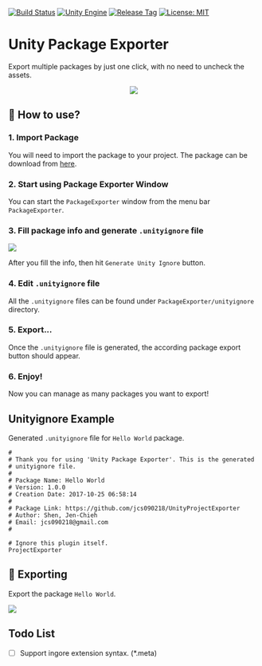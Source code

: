 [![Build Status](https://travis-ci.com/jcs090218/UnityPackageExporter.svg?branch=master)](https://travis-ci.com/jcs090218/UnityPackageExporter)
[![Unity Engine](https://img.shields.io/badge/Unity%20Engine-2019.2.9f1-blue.svg)](https://unity3d.com/get-unity/download/archive)
[![Release Tag](https://img.shields.io/github/tag/jcs090218/UnityPackageExporter.svg?label=release)](https://github.com/jcs090218/UnityPackageExporter/releases/latest)
[![License: MIT](https://img.shields.io/badge/License-MIT-yellow.svg)](https://opensource.org/licenses/MIT)


# Unity Package Exporter

Export multiple packages by just one click, with no need to 
uncheck the assets.

<p align="center">
  <img src="./screenshot/package-manage.png"/>
</p>


## :hammer: How to use?

### 1. Import Package

You will need to import the package to your project. The package 
can be download from [here](https://github.com/jcs090218/UnityPackageExporter/releases).

### 2. Start using Package Exporter Window

You can start the `PackageExporter` window from the menu bar `PackageExporter`.

### 3. Fill package info and generate `.unityignore` file

<img src="./screenshot/package-info.png"/>

After you fill the info, then hit `Generate Unity Ignore` button.

### 4. Edit `.unityignore` file

All the `.unityignore` files can be found under `PackageExporter/unityignore`
directory. 

### 5. Export...

Once the `.unityignore` file is generated, the according package 
export button should appear.

### 6. Enjoy! ###

Now you can manage as many packages you want to export!


## Unityignore Example

Generated `.unityignore` file for `Hello World` package.

```
# 
# Thank you for using 'Unity Package Exporter'. This is the generated 
# unityignore file.
# 
# Package Name: Hello World
# Version: 1.0.0
# Creation Date: 2017-10-25 06:58:14 
# 
# Package Link: https://github.com/jcs090218/UnityProjectExporter
# Author: Shen, Jen-Chieh
# Email: jcs090218@gmail.com
# 

# Ignore this plugin itself.
ProjectExporter

```


## :rocket: Exporting

Export the package `Hello World`.

<p>
  <img src="./screenshot/export-package.gif"/>
</p>


## Todo List

- [ ] Support ingore extension syntax. (*.meta)
